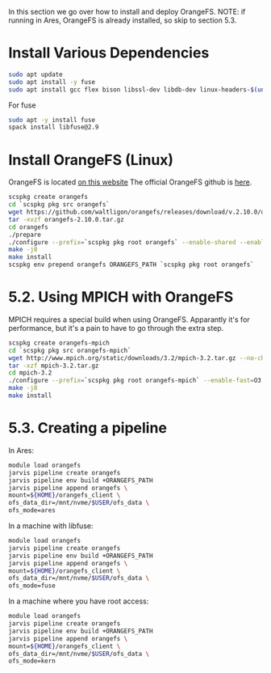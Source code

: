 In this section we go over how to install and deploy OrangeFS.
NOTE: if running in Ares, OrangeFS is already installed, so skip
to section 5.3.

# Install Various Dependencies

```bash
sudo apt update
sudo apt install -y fuse
sudo apt install gcc flex bison libssl-dev libdb-dev linux-headers-$(uname -r) perl make libldap2-dev libattr1-dev
```

For fuse
```bash
sudo apt -y install fuse
spack install libfuse@2.9
```

# Install OrangeFS (Linux)

OrangeFS is located [on this website](http://www.orangefs.org/?gclid=CjwKCAjwgqejBhBAEiwAuWHioDo2uu8wel6WhiFqoBDgXMiVXc7nrykeE3sf3mIfDFVEt0_7SwRN8RoCdRYQAvD_BwE)
The official OrangeFS github is [here](https://github.com/waltligon/orangefs/releases/tag/v.2.9.8).

```bash
scspkg create orangefs
cd `scspkg pkg src orangefs`
wget https://github.com/waltligon/orangefs/releases/download/v.2.10.0/orangefs-2.10.0.tar.gz
tar -xvzf orangefs-2.10.0.tar.gz
cd orangefs
./prepare
./configure --prefix=`scspkg pkg root orangefs` --enable-shared --enable-fuse
make -j8
make install
scspkg env prepend orangefs ORANGEFS_PATH `scspkg pkg root orangefs`
```

# 5.2. Using MPICH with OrangeFS

MPICH requires a special build when using OrangeFS. Apparantly it's for
performance, but it's a pain to have to go through the extra step.

```bash
scspkg create orangefs-mpich
cd `scspkg pkg src orangefs-mpich`
wget http://www.mpich.org/static/downloads/3.2/mpich-3.2.tar.gz --no-check-certificate
tar -xzf mpich-3.2.tar.gz
cd mpich-3.2
./configure --prefix=`scspkg pkg root orangefs-mpich` --enable-fast=O3 --enable-romio --enable-shared --with-pvfs2=`scspkg pkg root orangefs` --with-file-system=pvfs2
make -j8
make install
```

# 5.3. Creating a pipeline

In Ares:
```bash
module load orangefs
jarvis pipeline create orangefs
jarvis pipeline env build +ORANGEFS_PATH
jarvis pipeline append orangefs \
mount=${HOME}/orangefs_client \
ofs_data_dir=/mnt/nvme/$USER/ofs_data \
ofs_mode=ares
```

In a machine with libfuse:
```bash
module load orangefs
jarvis pipeline create orangefs
jarvis pipeline env build +ORANGEFS_PATH
jarvis pipeline append orangefs \
mount=${HOME}/orangefs_client \
ofs_data_dir=/mnt/nvme/$USER/ofs_data \
ofs_mode=fuse
```

In a machine where you have root access:
```bash
module load orangefs
jarvis pipeline create orangefs
jarvis pipeline env build +ORANGEFS_PATH
jarvis pipeline append orangefs \
mount=${HOME}/orangefs_client \
ofs_data_dir=/mnt/nvme/$USER/ofs_data \
ofs_mode=kern
```
